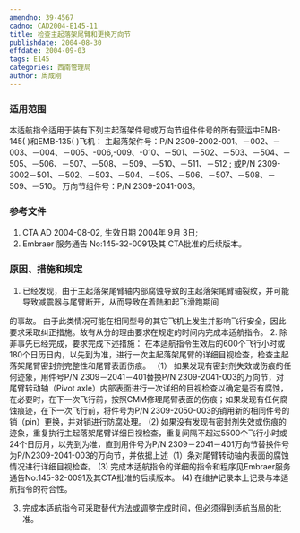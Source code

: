 ```yaml
---
amendno: 39-4567
cadno: CAD2004-E145-11
title: 检查主起落架尾臂和更换万向节
publishdate: 2004-08-30
effdate: 2004-09-03
tags: E145
categories: 西南管理局
author: 周成刚
---
```


### 适用范围 
本适航指令适用于装有下列主起落架件号或万向节组件件号的所有营运中EMB-145( )和EMB-135( )飞机：
主起落架件号：P/N 2309-2002-001、－002、－003、－004、－005、-006,-009、-010、－501、－502、－503、－504、－505、－506、－507、－508、－509、－510、－511、－512 ; 或P/N 2309-3002－501、－502、－503、－504、－505、－506、－507、－508、－509、－510。
万向节组件号：P/N 2309-2041-003。

<!--more-->
### 参考文件
   1. CTA AD 2004-08-02, 生效日期 2004年 9月 3日; 
   2. Embraer 服务通告 No:145-32-0091及其 CTA批准的后续版本。

### 原因、措施和规定 
1. 已经发现，由于主起落架尾臂轴内部腐蚀导致的主起落架尾臂轴裂纹，并可能导致减震器与尾臂断开，从而导致在着陆和起飞滑跑期间
        
的事故。 
由于此类情况可能在相同型号的其它飞机上发生并影响飞行安全，因此要求采取纠正措施。故有从分的理由要求在规定的时间内完成本适航指令。 
2. 除非事先已经完成，要求完成下述措施： 
    在本适航指令生效后的600个飞行小时或180个日历日内，以先到为准，进行一次主起落架尾臂的详细目视检查，检查主起落架尾臂密封剂完整性和尾臂表面伤痕。 
（1）
如果发现有密封剂失效或伤痕的任何迹象，用件号P/N 2309－2041－401替换P/N 2309-2041-003的万向节，对尾臂转动轴（Pivot axle）内部表面进行一次详细的目视检查以确定是否有腐蚀，在必要时，在下一次飞行前，按照CMM修理尾臂表面的伤痕；如果发现有任何腐蚀痕迹，在下一次飞行前，将件号为P/N 2309-2050-003的销用新的相同件号的销（pin）更换，并对销进行防腐处理。 
(2) 如果没有发现有密封剂失效或伤痕的迹象，重复执行主起落架尾臂详细目视检查，重复间隔不超过5500个飞行小时或24个日历月，以先到为准，直到用件号为P/N 2309－2041－401万向节替换件号为P/N2309-2041-003的万向节，并依据上述（1）条对尾臂转动轴内表面的腐蚀情况进行详细目视检查。 
(3) 完成本适航指令的详细的指令和程序见Embraer服务通告No:145-32-0091及其CTA批准的后续版本。 
(4) 在维护记录本上记录与本适航指令的符合性。 

3. 完成本适航指令可采取替代方法或调整完成时间，但必须得到适航当局的批准。 
        

